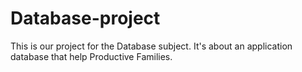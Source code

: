 # Database-project
This is our project for the Database subject.
It's about an application database that help Productive Families.
